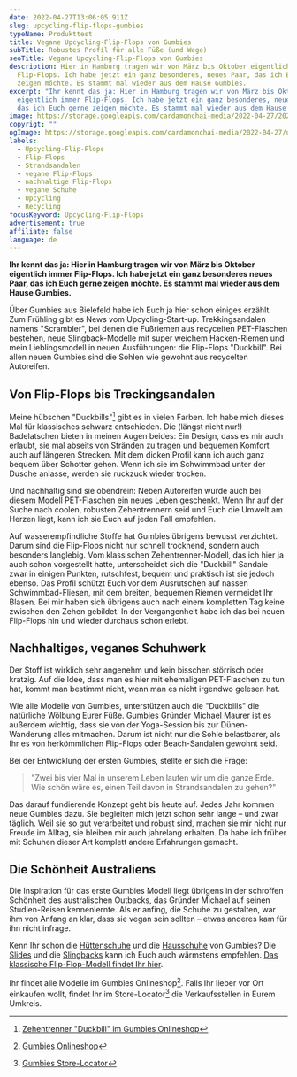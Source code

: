 ```yaml
---
date: 2022-04-27T13:06:05.911Z
slug: upcycling-flip-flops-gumbies
typeName: Produkttest
title: Vegane Upcycling-Flip-Flops von Gumbies
subTitle: Robustes Profil für alle Füße (und Wege)
seoTitle: Vegane Upcycling-Flip-Flops von Gumbies
description: Hier in Hamburg tragen wir von März bis Oktober eigentlich immer
  Flip-Flops. Ich habe jetzt ein ganz besonderes, neues Paar, das ich Euch gerne
  zeigen möchte. Es stammt mal wieder aus dem Hause Gumbies.
excerpt: "Ihr kennt das ja: Hier in Hamburg tragen wir von März bis Oktober
  eigentlich immer Flip-Flops. Ich habe jetzt ein ganz besonderes, neues Paar,
  das ich Euch gerne zeigen möchte. Es stammt mal wieder aus dem Hause Gumbies."
image: https://storage.googleapis.com/cardamonchai-media/2022-04-27/2022-04-27-gumbies-08-jpg-imagine-080808_5a6b6f_2048_1536/640.webp
copyrigt: ""
ogImage: https://storage.googleapis.com/cardamonchai-media/2022-04-27/upcycling-flip-flops-gumbies-fb-jpg-imagine-080808_627074_1200_628/640.webp
labels:
  - Upcycling-Flip-Flops
  - Flip-Flops
  - Strandsandalen
  - vegane Flip-Flops
  - nachhaltige Flip-Flops
  - vegane Schuhe
  - Upcycling
  - Recycling
focusKeyword: Upcycling-Flip-Flops
advertisement: true
affiliate: false
language: de
---
```

**Ihr kennt das ja: Hier in Hamburg tragen wir von März bis Oktober eigentlich immer Flip-Flops. Ich habe jetzt ein ganz besonderes neues Paar, das ich Euch gerne zeigen möchte. Es stammt mal wieder aus dem Hause Gumbies.**

Über Gumbies aus Bielefeld habe ich Euch ja hier schon einiges erzählt. Zum Frühling gibt es News vom Upcycling-Start-up. Trekkingsandalen namens "Scrambler", bei denen die Fußriemen aus recycelten PET-Flaschen bestehen, neue Slingback-Modelle mit super weichem Hacken-Riemen und mein Lieblingsmodell in neuen Ausführungen: die Flip-Flops "Duckbill". Bei allen neuen Gumbies sind die Sohlen wie gewohnt aus recycelten Autoreifen.

## Von Flip-Flops bis Treckingsandalen

Meine hübschen "Duckbills"[^1] gibt es in vielen Farben. Ich habe mich dieses Mal für klassisches schwarz entschieden. Die (längst nicht nur!) Badelatschen bieten in meinen Augen beides: Ein Design, dass es mir auch erlaubt, sie mal abseits von Stränden zu tragen und bequemen Komfort auch auf längeren Strecken. Mit dem dicken Profil kann ich auch ganz bequem über Schotter gehen. Wenn ich sie im Schwimmbad unter der Dusche anlasse, werden sie ruckzuck wieder trocken.

Und nachhaltig sind sie obendrein: Neben Autoreifen wurde auch bei diesem Modell PET-Flaschen ein neues Leben geschenkt. Wenn Ihr auf der Suche nach coolen, robusten Zehentrennern seid und Euch die Umwelt am Herzen liegt, kann ich sie Euch auf jeden Fall empfehlen.

Auf wasserempfindliche Stoffe hat Gumbies übrigens bewusst verzichtet. Darum sind die Flip-Flops nicht nur schnell trocknend, sondern auch besonders langlebig. Vom klassischen Zehentrenner-Modell, das ich hier ja auch schon vorgestellt hatte, unterscheidet sich die "Duckbill" Sandale zwar in einigen Punkten, rutschfest, bequem und praktisch ist sie jedoch ebenso. Das Profil schützt Euch vor dem Ausrutschen auf nassen Schwimmbad-Fliesen, mit dem breiten, bequemen Riemen vermeidet Ihr Blasen. Bei mir haben sich übrigens auch nach einem kompletten Tag keine zwischen den Zehen gebildet. In der Vergangenheit habe ich das bei neuen Flip-Flops hin und wieder durchaus schon erlebt.

<Gallery name="gumbies-upcycling-flip-flops-1" />

## Nachhaltiges, veganes Schuhwerk

Der Stoff ist wirklich sehr angenehm und kein bisschen störrisch oder kratzig. Auf die Idee, dass man es hier mit ehemaligen PET-Flaschen zu tun hat, kommt man bestimmt nicht, wenn man es nicht irgendwo gelesen hat.

Wie alle Modelle von Gumbies, unterstützen auch die "Duckbills" die natürliche Wölbung Eurer Füße. Gumbies Gründer Michael Maurer ist es außerdem wichtig, dass sie von der Yoga-Session bis zur Dünen-Wanderung alles mitmachen. Darum ist nicht nur die Sohle belastbarer, als Ihr es von herkömmlichen Flip-Flops oder Beach-Sandalen gewohnt seid.

Bei der Entwicklung der ersten Gumbies, stellte er sich die Frage:

> "Zwei bis vier Mal in unserem Leben laufen wir um die ganze Erde. Wie schön wäre es, einen Teil davon in Strandsandalen zu gehen?"

Das darauf fundierende Konzept geht bis heute auf. Jedes Jahr kommen neue Gumbies dazu. Sie begleiten mich jetzt schon sehr lange – und zwar täglich. Weil sie so gut verarbeitet und robust sind, machen sie mir nicht nur Freude im Alltag, sie bleiben mir auch jahrelang erhalten. Da habe ich früher mit Schuhen dieser Art komplett andere Erfahrungen gemacht.

## Die Schönheit Australiens

Die Inspiration für das erste Gumbies Modell liegt übrigens in der schroffen Schönheit des australischen Outbacks, das Gründer Michael auf seinen Studien-Reisen kennenlernte. Als er anfing, die Schuhe zu gestalten, war ihm von Anfang an klar, dass sie vegan sein sollten – etwas anderes kam für ihn nicht infrage.

Kenn Ihr schon die [Hüttenschuhe](/2020/10/gumbies-brumby-vegane-huettenschuhe/) und die [Hausschuhe](/2019/09/huettenschuhe-von-gumbies/) von Gumbies? Die [Slides](/2018/12/gumbies-im-winter/) und die [Slingbacks](/2021/04/gumbies-slingbacks-cairns/) kann ich Euch auch wärmstens empfehlen. [Das klassische Flip-Flop-Modell findet Ihr hier](/2018/03/gumbies-vegane-strandsandalen/).

Ihr findet alle Modelle im Gumbies Onlineshop[^2]. Falls Ihr lieber vor Ort einkaufen wollt, findet Ihr im Store-Locator[^3] die Verkaufsstellen in Eurem Umkreis.

<Gallery name="gumbies-upcycling-flip-flops-2" />

[^1]: [Zehentrenner "Duckbill" im Gumbies Onlineshop](https://www.gumbies.de/damenschuhe/zehentrenner/duckbill)
[^2]: [Gumbies Onlineshop](https://www.gumbies.de/)
[^3]: [Gumbies Store-Locator](https://www.gumbies.de/StoreLocator)
